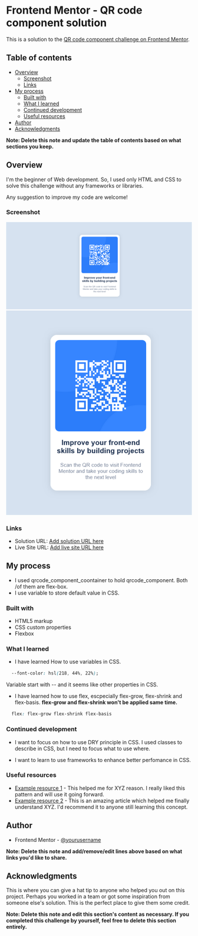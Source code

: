# Frontend Mentor - QR code component solution

This is a solution to the [QR code component challenge on Frontend Mentor](https://www.frontendmentor.io/challenges/qr-code-component-iux_sIO_H). 

## Table of contents

- [Overview](#overview)
  - [Screenshot](#screenshot)
  - [Links](#links)
- [My process](#my-process)
  - [Built with](#built-with)
  - [What I learned](#what-i-learned)
  - [Continued development](#continued-development)
  - [Useful resources](#useful-resources)
- [Author](#author)
- [Acknowledgments](#acknowledgments)

**Note: Delete this note and update the table of contents based on what sections you keep.**

## Overview

  I'm the beginner of Web development. So, I used only HTML and CSS to solve this challenge without any frameworks or libraries.

  Any suggestion to improve my code are welcome!

### Screenshot

![desktop-design](./screenshot/Screenshot_full.png)
![mobile-design](./screenshot/Screenshot_mobile.png)

### Links

- Solution URL: [Add solution URL here](https://your-solution-url.com)
- Live Site URL: [Add live site URL here](https://your-live-site-url.com)

## My process

- I used qrcode_component_coontainer to hold qrcode_component. Both /of them are flex-box.
- I use variable to store default value in CSS.


### Built with

- HTML5 markup
- CSS custom properties
- Flexbox

### What I learned

- I have learned How to use variables in CSS.
```css
  --font-color: hsl(218, 44%, 22%);
```
Variable start with -- and it seems like other properties in CSS.

- I have learned how to use flex, escpecially flex-grow, flex-shrink and flex-basis. **flex-grow and flex-shrink won't be applied same time.**
```css
  flex: flex-grow flex-shrink flex-basis
```

### Continued development

- I want to focus on how to use DRY principle in CSS. I used classes to describe in CSS, but I need to focus what to use where.

- I want to learn to use frameworks to enhance better perfomance in CSS.

### Useful resources

- [Example resource 1](https://www.example.com) - This helped me for XYZ reason. I really liked this pattern and will use it going forward.
- [Example resource 2](https://www.example.com) - This is an amazing article which helped me finally understand XYZ. I'd recommend it to anyone still learning this concept.

## Author

- Frontend Mentor - [@yourusername](https://www.frontendmentor.io/profile/yourusername)


**Note: Delete this note and add/remove/edit lines above based on what links you'd like to share.**

## Acknowledgments

This is where you can give a hat tip to anyone who helped you out on this project. Perhaps you worked in a team or got some inspiration from someone else's solution. This is the perfect place to give them some credit.

**Note: Delete this note and edit this section's content as necessary. If you completed this challenge by yourself, feel free to delete this section entirely.**
